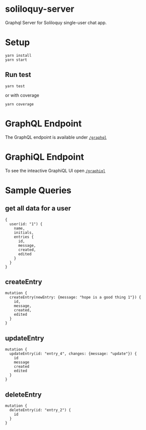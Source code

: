 # soliloquy-server

Graphql Server for Soliloquy single-user chat app.

# Setup
```
yarn install
yarn start
```

## Run test
```
yarn test
```

or with coverage
```
yarn coverage
```


# GraphQL Endpoint
The GraphQL endpoint is available under [`/graphql`](http://localhost:8080/graphql)

# GraphiQL Endpoint
To see the inteactive GraphiQL UI open [`/graphiql`](http://localhost:8080/graphql)

# Sample Queries

## get all data for a user
```
{
  user(id: "1") {
    name,
    initials,
    entries {
      id,
      message,
      created,
      edited
    }
  }
}
```

## createEntry
```
mutation {
  createEntry(newEntry: {message: "hope is a good thing 1"}) {
    id,
    message,
    created,
    edited
  }
}

```

## updateEntry
```
mutation {
  updateEntry(id: "entry_4", changes: {message: "update"}) {
    id
    message
    created
    edited
  }
}

```

## deleteEntry
```
mutation {
  deleteEntry(id: "entry_2") {
    id
  }
}

```